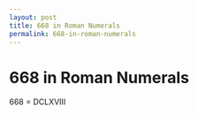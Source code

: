 ```yaml
---
layout: post
title: 668 in Roman Numerals
permalink: 668-in-roman-numerals
---
```


# 668 in Roman Numerals

668 = DCLXVIII
